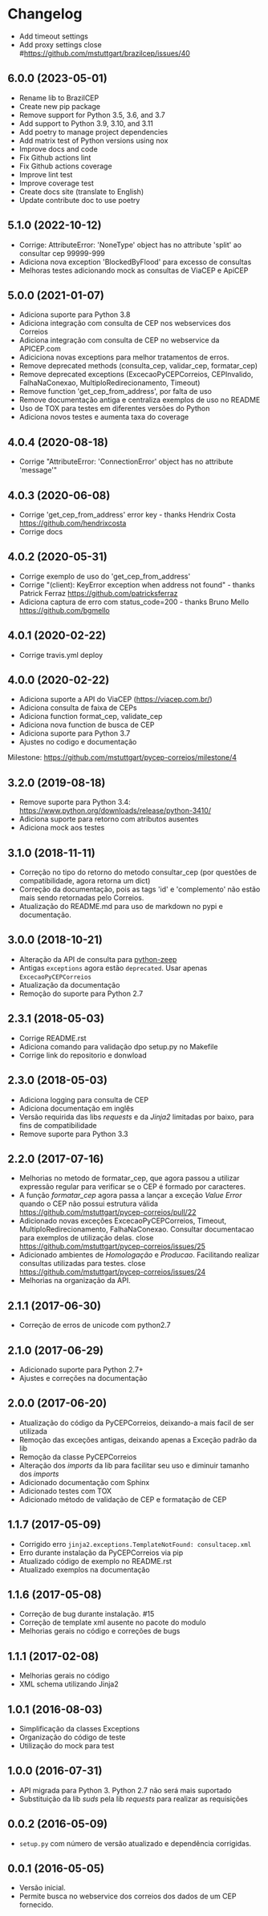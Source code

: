 # Changelog

- Add timeout settings
- Add proxy settings close #https://github.com/mstuttgart/brazilcep/issues/40

## 6.0.0 (2023-05-01)

- Rename lib to BrazilCEP
- Create new pip package
- Remove support for Python 3.5, 3.6, and 3.7
- Add support to Python 3.9, 3.10, and 3.11
- Add poetry to manage project dependencies
- Add matrix test of Python versions using nox
- Improve docs and code
- Fix Github actions lint
- Fix Github actions coverage
- Improve lint test
- Improve coverage test
- Create docs site (translate to English)
- Update contribute doc to use poetry

## 5.1.0 (2022-10-12)

* Corrige: AttributeError: 'NoneType' object has no attribute 'split' ao consultar cep 99999-999
* Adiciona nova exception 'BlockedByFlood' para excesso de consultas
* Melhoras testes adicionando mock as consultas de ViaCEP e ApiCEP

## 5.0.0 (2021-01-07)

* Adiciona suporte para Python 3.8
* Adiciona integração com consulta de CEP nos webservices dos Correios
* Adiciona integração com consulta de CEP no webservice da APICEP.com
* Adiciciona novas exceptions para melhor tratamentos de erros.
* Remove deprecated methods (consulta_cep, validar_cep, formatar_cep)
* Remove deprecated exceptions (ExcecaoPyCEPCorreios, CEPInvalido, FalhaNaConexao, MultiploRedirecionamento, Timeout)
* Remove function 'get_cep_from_address', por falta de uso
* Remove documentação antiga e centraliza exemplos de uso no README
* Uso de TOX para testes em diferentes versões do Python
* Adiciona novos testes e aumenta taxa do coverage

## 4.0.4 (2020-08-18)

* Corrige "AttributeError: 'ConnectionError' object has no attribute 'message'"

## 4.0.3 (2020-06-08)

* Corrige 'get_cep_from_address' error key - thanks Hendrix Costa https://github.com/hendrixcosta
* Corrige docs

## 4.0.2 (2020-05-31)

* Corrige exemplo de uso do 'get_cep_from_address'
* Corrige "(client): KeyError exception when address not found" - thanks Patrick Ferraz https://github.com/patricksferraz
* Adiciona captura de erro com status_code=200 - thanks Bruno Mello https://github.com/bgmello

## 4.0.1 (2020-02-22)

* Corrige travis.yml deploy

## 4.0.0 (2020-02-22)

* Adiciona suporte a API do ViaCEP (https://viacep.com.br/)
* Adiciona consulta de faixa de CEPs
* Adiciona function format_cep, validate_cep
* Adiciona nova function de busca de CEP
* Adiciona suporte para Python 3.7
* Ajustes no codigo e documentação

Milestone: https://github.com/mstuttgart/pycep-correios/milestone/4

## 3.2.0 (2019-08-18)

* Remove suporte para Python 3.4: https://www.python.org/downloads/release/python-3410/
* Adiciona suporte para retorno com atributos ausentes
* Adiciona mock aos testes

## 3.1.0 (2018-11-11)

* Correção no tipo do retorno do metodo consultar_cep (por questões de compatibilidade, agora retorna um dict)
* Correção da documentação, pois as tags 'id' e 'complemento' não estão mais sendo retornadas pelo Correios.
* Atualização do README.md para uso de markdown no pypi e documentação.

## 3.0.0 (2018-10-21)

* Alteração da API de consulta para [python-zeep](https://pypi.org/project/zeep/)
* Antigas `exceptions` agora estão `deprecated`. Usar apenas `ExcecaoPyCEPCorreios`
* Atualização da documentação
* Remoção do suporte para Python 2.7

## 2.3.1 (2018-05-03)

* Corrige README.rst
* Adiciona comando para validação dpo setup.py no Makefile
* Corrige link do repositorio e donwload

## 2.3.0 (2018-05-03)

* Adiciona logging para consulta de CEP
* Adiciona documentação em inglês
* Versão requirida das libs *requests* e da *Jinja2* limitadas por baixo, para fins de compatibilidade
* Remove suporte para Python 3.3

## 2.2.0 (2017-07-16)

* Melhorias no metodo de formatar_cep, que agora passou a utilizar expressão regular para verificar se o CEP é formado por caracteres.
* A função *formatar_cep* agora passa a lançar a exceção *Value Error* quando o CEP não possui estrutura válida https://github.com/mstuttgart/pycep-correios/pull/22
* Adicionado novas exceções ExcecaoPyCEPCorreios, Timeout, MultiploRedirecionamento, FalhaNaConexao. Consultar documentacao para exemplos de utilização delas. close https://github.com/mstuttgart/pycep-correios/issues/25
* Adicionado ambientes de *Homologação* e *Producao*. Facilitando realizar consultas utilizadas para testes. close https://github.com/mstuttgart/pycep-correios/issues/24
* Melhorias na organização da API.

## 2.1.1 (2017-06-30)

* Correção de erros de unicode com python2.7

## 2.1.0 (2017-06-29)

* Adicionado suporte para Python 2.7+
* Ajustes e correções na documentação

## 2.0.0 (2017-06-20)

* Atualização do código da PyCEPCorreios, deixando-a mais facil de ser utilizada
* Remoção das exceções antigas, deixando apenas a Exceção padrão da lib
* Remoção da classe PyCEPCorreios
* Alteração dos *imports* da lib para facilitar seu uso e diminuir tamanho dos *imports*
* Adicionado documentação com Sphinx
* Adicionado testes com TOX
* Adicionado método de validação de CEP e formatação de CEP

## 1.1.7 (2017-05-09)

* Corrigido erro `jinja2.exceptions.TemplateNotFound: consultacep.xml`
* Erro durante instalação da PyCEPCorreios via pip
* Atualizado código de exemplo no README.rst
* Atualizado exemplos na documentação

## 1.1.6 (2017-05-08)

* Correção de bug durante instalação. #15
* Correção de template xml ausente no pacote do modulo
* Melhorias gerais no código e correções de bugs

## 1.1.1 (2017-02-08)

* Melhorias gerais no código
* XML schema utilizando Jinja2

## 1.0.1 (2016-08-03)

* Simplificação da classes Exceptions
* Organização do código de teste
* Utilização do mock para test

## 1.0.0 (2016-07-31)

* API migrada para Python 3. Python 2.7 não será mais suportado
* Substituição da lib *suds* pela lib *requests* para realizar as requisições

## 0.0.2 (2016-05-09)

* `setup.py` com número de versão atualizado e dependência corrigidas.

## 0.0.1 (2016-05-05)

* Versão inicial.
* Permite busca no webservice dos correios dos dados de um CEP fornecido.
